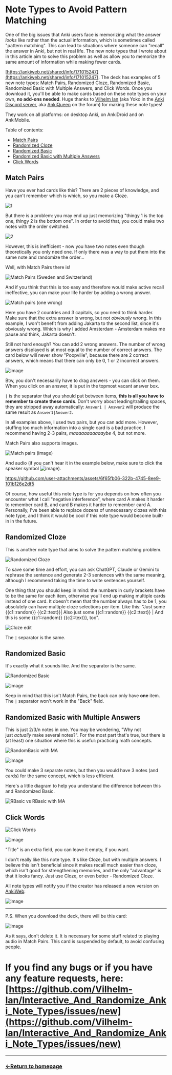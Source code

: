 # Note Types to Avoid Pattern Matching

One of the big issues that Anki users face is memorizing what the answer *looks* like rather than the actual information, which is sometimes called "pattern matching". This can lead to situations where someone can "recall" the answer in Anki, but not in real life. The new note types that I wrote about in this article aim to solve this problem as well as allow you to memorize the same amount of information while making fewer cards. 

[https://ankiweb.net/shared/info/171015247](https://ankiweb.net/shared/info/171015247). The deck has examples of 5 new note types: Match Pairs, Randomized Cloze, Randomized Basic, Randomized Basic with Multiple Answers, and Click Words. Once you download it, you'll be able to make cards based on these note types on your own, **no add-ons needed**. Huge thanks to [Vilhelm Ian](https://github.com/Vilhelm-Ian) (aka Yoko in the [Anki Discord server](https://discord.gg/qjzcRTx), aka [AnkiQueen](https://forums.ankiweb.net/u/ankiqueen/summary) on the forum) for making these note types!

They work on all platforms: on desktop Anki, on AnkiDroid and on AnkiMobile.

Table of contents:
- [Match Pairs](#match-pairs)
- [Randomized Cloze](#randomized-cloze)
- [Randomized Basic](#randomized-basic)
- [Randomized Basic with Multiple Answers](#randomized-basic-with-multiple-answers)
- [Click Words](#click-words)


## Match Pairs

Have you ever had cards like this? There are 2 pieces of knowledge, and you can't remember which is which, so you make a Cloze.

![1](https://github.com/user-attachments/assets/def904c9-b78b-437f-ac66-d8f0807f155f)

But there is a problem: you may end up just memorizing "thingy 1 is the top one, thingy 2 is the bottom one". In order to avoid that, you could make two notes with the order switched.

![2](https://github.com/user-attachments/assets/8ef6dd0a-6417-4106-a422-10048bd67af6)

However, this is inefficient - now you have two notes even though theoretically you only need one. If only there was a way to put them into the same note and randomize the order...

Well, with Match Pairs there is!

![Match Pairs (Sweden and Switzerland)](https://github.com/user-attachments/assets/b43b20f1-f267-49eb-ae97-a65156ffc159)

And if you think that this is too easy and therefore would make active recall ineffective, you can make your life harder by adding a wrong answer.

![Match pairs (one wrong)](https://github.com/user-attachments/assets/0311774a-abc0-4e9d-9a24-edb9a93bddc9)

Here you have 2 countries and 3 capitals, so you need to think harder.<br />
Make sure that the extra answer is wrong, but not *obviously* wrong. In this example, I won't benefit from adding Jakarta to the second list, since it's obviously wrong. Which is why I added Amsterdam - Amsterdam makes me pause and think, Jakarta doesn't.

Still not hard enough? You can add 2 wrong answers. The number of wrong answers displayed is at most equal to the number of correct answers. The card below will never show "Poopville", because there are 2 correct answers, which means that there can only be 0, 1 or 2 incorrect answers.

![image](https://github.com/user-attachments/assets/c1a4eb0e-d218-4562-8a0d-f5d9e4a77d20)

Btw, you don't necessarily have to drag answers - you can click on them. When you click on an answer, it is put in the topmost vacant answer box.

`|` is the separator that you should put between items, **this is all you have to remember to create these cards**. Don't worry about leading/trailing spaces, they are stripped away automatically: `Answer1 | Answer2` will produce the same result as `Answer1|Answer2`.

In all examples above, I used two pairs, but you can add more. However, stuffing too much information into a single card is a bad practice. I recommend having 2-3 pairs, *maaaaaaaaaaaybe* 4, but not more.

Match Pairs also supports images.

![Match pairs (image)](https://github.com/user-attachments/assets/e4239938-a926-43dd-ad61-4d53c331247c)

And audio (if you can't hear it in the example below, make sure to click the speaker symbol ![image](https://github.com/user-attachments/assets/9d3d1efb-8669-484d-91bb-e1c7a91b7b30)).

https://github.com/user-attachments/assets/6f65fb06-322b-4745-8ee9-101b126e2df5

Of course, how useful this note type is for you depends on how often you encounter what I call "negative interference", where card A makes it harder to remember card B, and card B makes it harder to remember card A. Personally, I've been able to replace dozens of unnecessary clozes with this note type, and I think it would be cool if this note type would become built-in in the future.


## Randomized Cloze

This is another note type that aims to solve the pattern matching problem.

![Randomized Cloze](https://github.com/user-attachments/assets/4cfd6931-477e-4810-9465-33078f1ff8be)

To save some time and effort, you can ask ChatGPT, Claude or Gemini to rephrase the sentence and generate 2-3 sentences with the same meaning, although I recommend taking the time to write sentences yourself.

One thing that you should keep in mind: the numbers in curly brackets have to be the same for each item, otherwise you'll end up making multiple cards instead of one card. It doesn't mean that the number always has to be 1, you absolutely can have multiple cloze selections per item. Like this: "Just some {{c1::random}} {{c2::text}}| Also just some {{c1::random}} {{c2::text}} | And this is some {{c1::random}} {{c2::text}}, too".

![Cloze edit](https://github.com/user-attachments/assets/764d993c-0782-4816-90bf-7d0f4f13058f)

The `|` separator is the same.


## Randomized Basic

It's exactly what it sounds like. And the separator is the same.

![Randomized Basic](https://github.com/user-attachments/assets/47023e01-bbf3-4011-a47f-3a7d53a8a240)

![image](https://github.com/user-attachments/assets/34b927b5-7342-4c2f-83a7-9d881002fec7)

Keep in mind that this isn't Match Pairs, the back can only have **one** item. The `|` separator won't work in the "Back" field.


## Randomized Basic with Multiple Answers

This is just 2/3/n notes in one. You may be wondering, "Why not just *actually* make several notes?". For the most part that's true, but there is (at least) one situation where this is useful: practicing math concepts.

![RandomBasic with MA](https://github.com/user-attachments/assets/57269c25-e82f-4e2c-a733-f631871836d4)

![image](https://github.com/user-attachments/assets/902bc3d9-5411-4ca5-b39d-16ff225e1a3e)

You could make 3 separate notes, but then you would have 3 notes (and cards) for the same concept, which is less efficient.

Here's a little diagram to help you understand the difference between this and Randomized Basic.

![RBasic vs RBasic with MA](https://github.com/user-attachments/assets/ef9ce821-61aa-44af-b534-d5c453ac0dc7)


## Click Words

![Click Words](https://github.com/user-attachments/assets/02d7bc6f-2a1d-4b7e-818d-9b4f30631caa)

![image](https://github.com/user-attachments/assets/80454f13-30f3-4733-b23b-6a9c9d3ccf37)

"Title" is an extra field, you can leave it empty, if you want.

I don't really like this note type. It's like Cloze, but with multiple answers. I believe this isn't beneficial since it makes recall much easier than cloze, which isn't good for strengthening memories, and the only "advantage" is that it looks fancy. Just use Cloze, or even better - Randomized Cloze.

All note types will notify you if the creator has released a new version on [AnkiWeb](https://ankiweb.net/shared/info/171015247):

![image](https://github.com/user-attachments/assets/464b7ae3-af82-40e4-a1df-5b1549348f65)

---

P.S. When you download the deck, there will be this card:

![image](https://github.com/user-attachments/assets/ff46142b-776b-479a-bf9a-884e76761ef3)

As it says, don't delete it. It is necessary for some stuff related to playing audio in Match Pairs. This card is suspended by default, to avoid confusing people.

# If you find any bugs or if you have any feature requests, here: [https://github.com/Vilhelm-Ian/Interactive_And_Randomize_Anki_Note_Types/issues/new](https://github.com/Vilhelm-Ian/Interactive_And_Randomize_Anki_Note_Types/issues/new)


___
### [←Return to homepage](https://expertium.github.io/)
